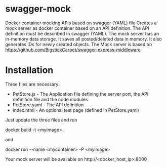 # swagger-mock
Docker container mocking APIs based on swagger (YAML) file
Creates a mock server as docker container based on an API definition. The API definition must be described in swagger (YAML). The mock server has an in-memory data storage. It saves all posted/deleted data in memory. It also generates IDs for newly created objects.
The Mock server is based on https://github.com/BigstickCarpet/swagger-express-middleware

# Installation
Three files are necessary:
* PetStore.js - The Application file defining the server port, the API definition file and the node modules
* PetStore.yaml - The API definition
* index.html - An optional test page (defined in PetStore.yaml)

Just update the three files and run

docker build -t \<myimage> .

and

docker run --name \<mycontainer> -P \<myimage>

Your mock server will be available on http://\<docker_host_ip>:8000

